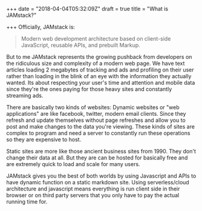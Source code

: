 +++
date = "2018-04-04T05:32:09Z"
draft = true
title = "What is JAMstack?"

+++
Officially, JAMstack is:

> Modern web development architecture based on client-side JavaScript, reusable APIs, and prebuilt Markup.

But to me JAMstack represents the growing pushback from developers on the ridiculous size and complexity of a modern web page. We have text articles loading 2 megabytes of tracking and ads and profiling on their user rather than loading in the blink of an eye with the information they actually wanted. Its about respecting your user's time and attention and mobile data since they're the ones paying for those heavy sites and constantly streaming ads.

There are basically two kinds of websites: Dynamic websites or "web applications" are like facebook, twitter, modern email clients. Since they refresh and update themselves without page refreshes and allow you to post and make changes to the data you're viewing. These kinds of sites are complex to program and need a server to constantly run these operations so they are expensive to host.

Static sites are more like those ancient business sites from 1990. They don't change their data at all. But they are can be hosted for basically free and are extremely quick to load and scale for many users.

JAMstack gives you the best of both worlds by using Javascript and APIs to have dynamic function on a static markdown site. Using serverless/cloud architecture and javascript means everything is run client side in their browser or on third party servers that you only have to pay the actual running time for.
